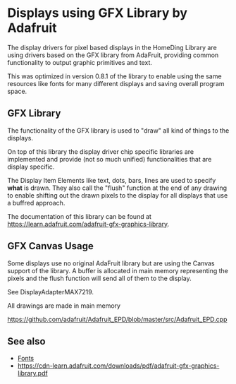 # Displays using GFX Library by Adafruit

The display drivers for pixel based displays in the HomeDing Library
are using drivers based on the GFX library from AdaFruit,
providing common functionality to output graphic primitives and text.

This was optimized in version 0.8.1 of the library to enable using the same resources like fonts
for many different displays and saving overall program space.

## GFX Library

The functionality of the GFX library is used to "draw" all kind of things to the displays.

On top of this library the display driver chip specific libraries are implemented and provide
(not so much unified) functionalities that are display specific.

The Display Item Elements like text, dots, bars, lines are used to specify **what** is drawn.
They also call the "flush" function at the end of any drawing to enable shifting out the drawn pixels to the display
for all displays that use a buffred approach.

The documentation of this library can be found at <https://learn.adafruit.com/adafruit-gfx-graphics-library>.


## GFX Canvas Usage

Some displays use no original AdaFruit library but are using the Canvas support of the library.
A buffer is allocated in main memory representing the pixels and the flush function
will send all of them to the display.

See DisplayAdapterMAX7219.



All drawings are made in main memory


<https://github.com/adafruit/Adafruit_EPD/blob/master/src/Adafruit_EPD.cpp>


## See also

* [Fonts](fonts.md)
* <https://cdn-learn.adafruit.com/downloads/pdf/adafruit-gfx-graphics-library.pdf>
